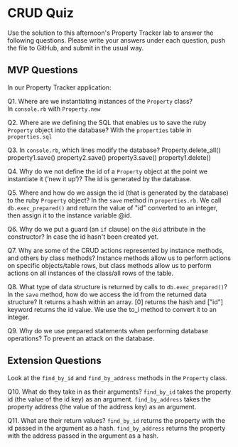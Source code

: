 # CRUD Quiz

Use the solution to this afternoon's Property Tracker lab to answer the following questions. Please write your answers under each question, push the file to GitHub, and submit in the usual way.

## MVP Questions

In our Property Tracker application:

Q1. Where are we instantiating instances of the `Property` class?  
In `console.rb` with `Property.new`


Q2. Where are we defining the SQL that enables us to save the ruby `Property` object into the database?
With the `properties` table in `properties.sql`


Q3. In `console.rb`, which lines modify the database?
Property.delete_all()
property1.save()
property2.save()
property3.save()
property1.delete()

Q4. Why do we not define the id of a `Property` object at the point we instantiate it (‘new it up’)?
The id is generated by the database.


Q5. Where and how do we assign the id (that is generated by the database) to the ruby `Property` object?
In the `save` method in `properties.rb`. We call `db.exec_prepared()` and return the value of "id" converted to an integer, then assign it to the instance variable @id.


Q6. Why do we put a guard (an `if` clause) on the `@id` attribute in the constructor? 
In case the id hasn't been created yet.


Q7. Why are some of the CRUD actions represented by instance methods, and others by class methods?
Instance methods allow us to perform actions on specific objects/table rows, but class methods allow us to perform actions on all instances of the class/all rows of the table.


Q8. What type of data structure is returned by calls to `db.exec_prepared()`? In the `save` method, how do we access the id from the returned data structure?
It returns a hash within an array. [0] returns the hash and ["id"] keyword returns the id value. We use the to_i method to convert it to an integer. 


Q9. Why do we use prepared statements when performing database operations?
To prevent an attack on the database.


## Extension Questions

Look at the `find_by_id` and `find_by_address` methods in the `Property` class.

Q10. What do they take in as their arguments?
`find_by_id` takes the property id (the value of the id key) as an argument.
`find_by_address` takes the property address (the value of the address key) as an argument.

Q11. What are their return values?
`find_by_id` returns the property with the id passed in the argument as a hash.
`find_by_address` returns the property with the address passed in the argument as a hash.
